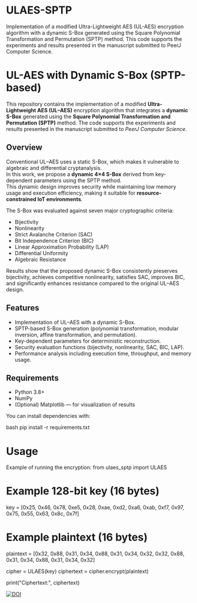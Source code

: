 # ULAES-SPTP
Implementation of a modified Ultra-Lightweight AES (UL-AES) encryption algorithm with a dynamic S-Box generated using the Square Polynomial Transformation and Permutation (SPTP) method. This code supports the experiments and results presented in the manuscript submitted to PeerJ Computer Science.

# UL-AES with Dynamic S-Box (SPTP-based)

This repository contains the implementation of a modified **Ultra-Lightweight AES (UL–AES)** encryption algorithm that integrates a **dynamic S-Box** generated using the **Square Polynomial Transformation and Permutation (SPTP)** method. The code supports the experiments and results presented in the manuscript submitted to *PeerJ Computer Science*.

## Overview

Conventional UL–AES uses a static S-Box, which makes it vulnerable to algebraic and differential cryptanalysis.  
In this work, we propose a **dynamic 4×4 S-Box** derived from key-dependent parameters using the SPTP method.  
This dynamic design improves security while maintaining low memory usage and execution efficiency, making it suitable for **resource-constrained IoT environments**.

The S-Box was evaluated against seven major cryptographic criteria:
- Bijectivity  
- Nonlinearity  
- Strict Avalanche Criterion (SAC)  
- Bit Independence Criterion (BIC)  
- Linear Approximation Probability (LAP)  
- Differential Uniformity  
- Algebraic Resistance  

Results show that the proposed dynamic S-Box consistently preserves bijectivity, achieves competitive nonlinearity, satisfies SAC, improves BIC, and significantly enhances resistance compared to the original UL–AES design.

## Features

- Implementation of UL–AES with a dynamic S-Box.  
- SPTP-based S-Box generation (polynomial transformation, modular inversion, affine transformation, and permutation).  
- Key-dependent parameters for deterministic reconstruction.  
- Security evaluation functions (bijectivity, nonlinearity, SAC, BIC, LAP).  
- Performance analysis including execution time, throughput, and memory usage.

## Requirements

- Python 3.8+  
- NumPy  
- (Optional) Matplotlib — for visualization of results  

You can install dependencies with:

bash
pip install -r requirements.txt


# Usage

Example of running the encryption:
from ulaes_sptp import ULAES

# Example 128-bit key (16 bytes)
key = [0x25, 0x46, 0x78, 0xe5, 0x28, 0xae, 0xd2, 0xa6,
       0xab, 0xf7, 0x97, 0x75, 0x55, 0x63, 0x8c, 0x7f]

# Example plaintext (16 bytes)
plaintext = [0x32, 0x88, 0x31, 0x34, 0x88, 0x31, 0x34, 0x32,
             0x32, 0x88, 0x31, 0x34, 0x88, 0x31, 0x34, 0x32]

cipher = ULAES(key)
ciphertext = cipher.encrypt(plaintext)

print("Ciphertext:", ciphertext)


[![DOI](https://zenodo.org/badge/1058383909.svg)](https://doi.org/10.5281/zenodo.17139050)
